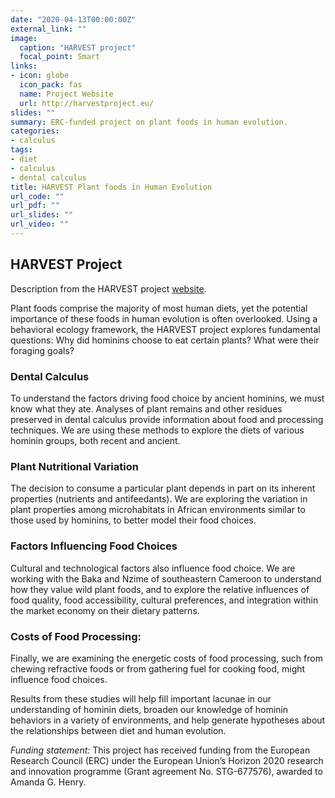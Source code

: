 ```yaml
---
date: "2020-04-13T00:00:00Z"
external_link: ""
image:
  caption: "HARVEST project"
  focal_point: Smart
links:
- icon: globe
  icon_pack: fas
  name: Project Website
  url: http://harvestproject.eu/
slides: ""
summary: ERC-funded project on plant foods in human evolution.
categories:
- calculus
tags:
- diet
- calculus
- dental calculus
title: HARVEST Plant foods in Human Evolution
url_code: ""
url_pdf: ""
url_slides: ""
url_video: ""
---
```


## HARVEST Project

Description from the HARVEST project [website](http://harvestproject.eu/).

Plant foods comprise the majority of most human diets, yet the potential importance of these foods in human evolution is often overlooked. Using a behavioral ecology framework, the HARVEST project explores fundamental questions: Why did hominins choose to eat certain plants? What were their foraging goals? 


### Dental Calculus

To understand the factors driving food choice by ancient hominins, we must know what they ate. Analyses of plant remains and other residues preserved in dental calculus provide information about food and processing techniques. We are using these methods to explore the diets of various hominin groups, both recent and ancient. 

 
### Plant Nutritional Variation

The decision to consume a particular plant depends in part on its inherent properties (nutrients and antifeedants). We are exploring the variation in plant properties among microhabitats in African environments similar to those used by hominins, to better model their food choices.


### Factors Influencing Food Choices

Cultural and technological factors also influence food choice. We are working with the Baka and Nzime of southeastern Cameroon to understand how they value wild plant foods, and to explore the relative influences of food quality, food accessibility, cultural preferences, and integration within the market economy on their dietary patterns.

 
### Costs of Food Processing:

Finally, we are examining the energetic costs of food processing, such from chewing refractive foods or from gathering fuel for cooking food, might influence food choices. 

Results from these studies will help fill important lacunae in our understanding of hominin diets, broaden our knowledge of hominin behaviors in a variety of environments, and help generate hypotheses about the relationships between diet and human evolution.

*Funding statement:* This project has received funding from the European Research Council (ERC) under the European Union’s Horizon 2020 research and innovation programme (Grant agreement No. STG-677576), awarded to Amanda G. Henry.